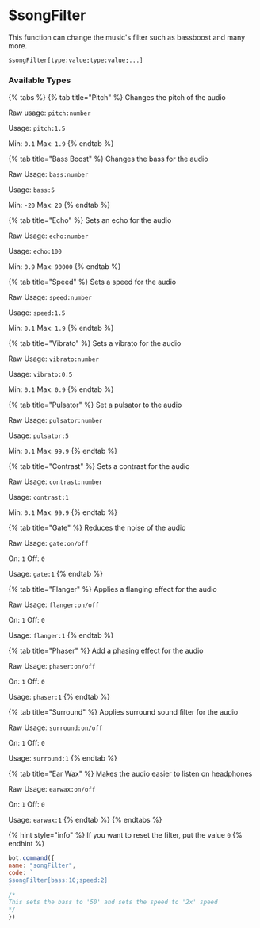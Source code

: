 # $songFilter

This function can change the music's filter such as bassboost and many more.

```text
$songFilter[type:value;type:value;...]
```

### Available Types

{% tabs %}
{% tab title="Pitch" %}
Changes the pitch of the audio

Raw usage: `pitch:number`

Usage: `pitch:1.5`

Min: `0.1` Max: `1.9`
{% endtab %}

{% tab title="Bass Boost" %}
Changes the bass for the audio

Raw Usage: `bass:number`

Usage: `bass:5`

Min: `-20` Max: `20`
{% endtab %}

{% tab title="Echo" %}
Sets an echo for the audio

Raw Usage: `echo:number`

Usage: `echo:100`

Min: `0.9` Max: `90000`
{% endtab %}

{% tab title="Speed" %}
Sets a speed for the audio

Raw Usage: `speed:number`

 Usage: `speed:1.5`

 Min: `0.1` Max: `1.9`
{% endtab %}

{% tab title="Vibrato" %}
Sets a vibrato for the audio

Raw Usage: `vibrato:number`

 Usage: `vibrato:0.5`

Min: `0.1` Max: `0.9`
{% endtab %}

{% tab title="Pulsator" %}
Set a pulsator to the audio

Raw Usage: `pulsator:number`

 Usage: `pulsator:5`

Min: `0.1` Max: `99.9`
{% endtab %}

{% tab title="Contrast" %}
Sets a contrast for the audio

Raw Usage: `contrast:number`

Usage: `contrast:1`

 Min: `0.1` Max: `99.9`
{% endtab %}

{% tab title="Gate" %}
Reduces the noise of the audio

Raw Usage: `gate:on/off`

On: `1` Off: `0`

 Usage: `gate:1`
{% endtab %}

{% tab title="Flanger" %}
Applies a flanging effect for the audio

Raw Usage: `flanger:on/off`

On: `1` Off: `0`

Usage: `flanger:1`
{% endtab %}

{% tab title="Phaser" %}
Add a phasing effect for the audio

Raw Usage: `phaser:on/off`

On: `1` Off: `0`

Usage: `phaser:1`
{% endtab %}

{% tab title="Surround" %}
Applies surround sound filter for the audio

Raw Usage: `surround:on/off`

On: `1` Off: `0`

 Usage: `surround:1`
{% endtab %}

{% tab title="Ear Wax" %}
Makes the audio easier to listen on headphones

Raw Usage: `earwax:on/off`

On: `1` Off: `0`

 Usage: `earwax:1`
{% endtab %}
{% endtabs %}

{% hint style="info" %}
If you want to reset the filter, put the value `0`
{% endhint %}

```javascript
bot.command({
name: "songFilter",
code: `
$songFilter[bass:10;speed:2]
`
/*
This sets the bass to '50' and sets the speed to '2x' speed
*/
})
```



